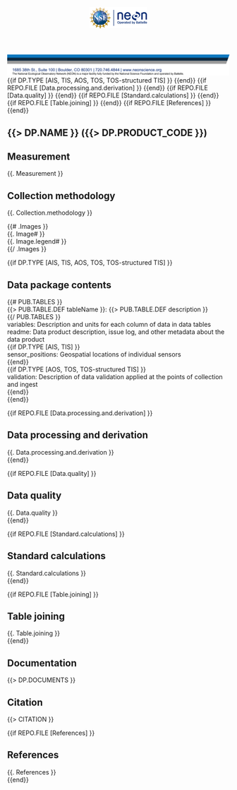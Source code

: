 <!DOCTYPE html>
<html lang="en-us">
<head>
    <meta charset="utf-8">
    <title>NEON Data Product Quick Start Guide - {{> DP.PRODUCT_CODE }}</title>
    <meta name="subject" content="NEON Data Product Quick Start Guide - {{> DP.PRODUCT_CODE }}"/>
    <meta name="author" content="National Ecological Observatory Network"/>
    <meta name="description" content="NEON Data Product Quick Start Guide - {{> DP.PRODUCT_CODE }}"/>
    <style neon-qsg-standalone-html-remove>
        @page {
            size: letter;
            margin-top: 1.25in;
            margin-bottom: 1.5in;
            margin-left: 1in;
            margin-right: 1in;
            @top-left {
                content: element(neon-header);
                vertical-align: top;
                padding-top: 44px
            }
            @top-right {
                font-family: 'Inter', sans-serif;
                font-size: 12px;
                color: #7c7f80;
                content: 'Page ' counter(page) ' of ' counter(pages);
                vertical-align: top; 
                padding-top: 60px;
            }
            @bottom-left {
                content: element(neon-footer);
                vertical-align: top;
                padding-top: 40px;
            }
        }
    </style>
    <style neon-qsg-standalone-html-remove>
        body {
            font-family: 'Inter', sans-serif;
            margin: 0;
        }
        header {
            position: running(neon-header);
        }
        footer {
            position: running(neon-footer);
        }
        table,
        div.pdf-ua-display-as-table {
            -fs-table-paginate: paginate;
            margin-left: 1px;
            margin-right: 1px;
        }
    </style>
</head>
<body>
<header>
    <img 
        src="https://raw.githubusercontent.com/NEONScience/NEON-quick-start-guides/main/Header.png"
        alt="NEON Header"
        height="48"
    />
</header>
<footer neon-qsg-standalone-html-remove>
    <img
        src="https://raw.githubusercontent.com/NEONScience/NEON-quick-start-guides/main/Footer.png"
        alt="NEON Footer"
        width="623"
    />
</footer>
<!-- HTML to PDF Converter Specific for PDF Bookmarks -->
<bookmarks neon-qsg-standalone-html-remove>
    <bookmark name="Measurement" href="#measurement"/>
    <bookmark name="Collection Methodology" href="#collection-methodology"/>
    {{if DP.TYPE [AIS, TIS, AOS, TOS, TOS-structured TIS] }}
    <bookmark name="Data Package Contents" href="#data-package-contents"/>
    {{end}}
    {{if REPO.FILE [Data.processing.and.derivation] }}
    <bookmark name="Data Processing and Derivation" href="#data-processing-and-derivation"/>
    {{end}}
    {{if REPO.FILE [Data.quality] }}
    <bookmark name="Data Quality" href="#data-quality"/>
    {{end}}
    {{if REPO.FILE [Standard.calculations] }}
    <bookmark name="Standard Calculations" href="#standard-calculations"/>
    {{end}}
    {{if REPO.FILE [Table.joining] }}
    <bookmark name="Table Joining" href="#table-joining"/>
    {{end}}
    <bookmark name="Documentation" href="#documentation"/>
    <bookmark name="Citation" href="#citation"/>
    {{if REPO.FILE [References] }}
    <bookmark name="References" href="#references"/>
    {{end}}
</bookmarks>
<main>
<article class="markdown-body">

# {{> DP.NAME }} ({{> DP.PRODUCT_CODE }})

## Measurement
{{. Measurement }}

## Collection methodology
{{. Collection.methodology }}

{{# .Images }}  
{{. Image# }}  
{{. Image.legend# }}  
{{/ .Images }}

{{if DP.TYPE [AIS, TIS, AOS, TOS, TOS-structured TIS] }}
## Data package contents
{{# PUB.TABLES }}  
{{> PUB.TABLE.DEF tableName }}: {{> PUB.TABLE.DEF description }}  
{{/ PUB.TABLES }}  
variables: Description and units for each column of data in data tables  
readme: Data product description, issue log, and other metadata about the data product  
{{if DP.TYPE [AIS, TIS] }}  
sensor_positions: Geospatial locations of individual sensors  
{{end}}  
{{if DP.TYPE [AOS, TOS, TOS-structured TIS] }}  
validation: Description of data validation applied at the points of collection and ingest  
{{end}}  
{{end}}

{{if REPO.FILE [Data.processing.and.derivation] }}
## Data processing and derivation
{{. Data.processing.and.derivation }}  
{{end}}

{{if REPO.FILE [Data.quality] }}
## Data quality
{{. Data.quality }}  
{{end}}

{{if REPO.FILE [Standard.calculations] }}
## Standard calculations
{{. Standard.calculations }}  
{{end}}

{{if REPO.FILE [Table.joining] }}
## Table joining
{{. Table.joining }}  
{{end}}

## Documentation
{{> DP.DOCUMENTS }}

## Citation
{{> CITATION }}

{{if REPO.FILE [References] }}
## References
{{. References }}  
{{end}}

</article>
</main>
</body>
</html>
